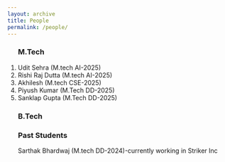 ```yaml
---
layout: archive
title: People
permalink: /people/
---
```

<ol>
 <h3> M.Tech </h3> 
<li>
Udit Sehra (M.tech AI-2025)
</li>
 <li>
 Rishi Raj Dutta (M.tech AI-2025)
 </li>
 <li>
  Akhilesh (M.tech CSE-2025)
 </li>
 <li>
 Piyush Kumar (M.Tech DD-2025)
 </li>
 <li>
 Sanklap Gupta (M.Tech DD-2025)
 </li>
</ol>
<ol>
 <h3> B.Tech </h3>
 </ol>

 <ol>
 <h3> Past Students </h3> 
<p> Sarthak Bhardwaj (M.tech DD-2024)-currently working in Striker Inc </p> </ol>
